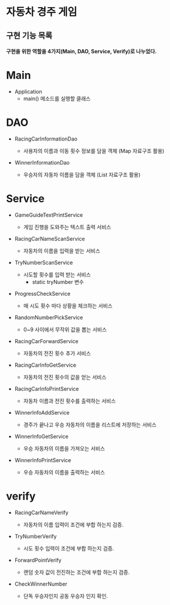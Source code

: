 # 자동차 경주 게임

## 구현 기능 목록

#### 구현을 위한 역할을 4가지(Main, DAO, Service, Verify)로 나누었다. 

# Main
+ Application
  + main() 메소드를 실행할 클래스



# DAO
+ RacingCarInformationDao
  + 사용자의 이름과 이동 횟수 정보를 담을 객체 (Map 자료구조 활용)
  

+ WinnerInformationDao
  + 우승자의 자동차 이름을 담을 객체 (List 자료구조 활용)

# Service
+ GameGuideTextPrintService
    + 게임 진행을 도와주는 텍스트 출력 서비스


+ RacingCarNameScanService
  + 자동차의 이름을 입력을 받는 서비스


+ TryNumberScanService
    + 시도할 횟수를 입력 받는 서비스
        + static tryNumber 변수


+ ProgressCheckService
    + 매 시도 횟수 마다 상황을 체크하는 서비스


+ RandomNumberPickService
    + 0~9 사이에서 무작위 값을 뽑는 서비스


+ RacingCarForwardService
  + 자동차의 전진 횟수 추가 서비스


+ RacingCarInfoGetService
    + 자동차의 전진 횟수의 값을 얻는 서비스
    

+ RacingCarInfoPrintService
  + 자동차 이름과 전진 횟수를 출력하는 서비스


+ WinnerInfoAddService
  + 경주가 끝나고 우승 자동차의 이름을 리스트에 저장하는 서비스


+ WinnerInfoGetService
  + 우승 자동차의 이름을 가져오는 서비스


+ WinnerInfoPrintService
  + 우승 자동차의 이름을 출력하는 서비스





# verify
+ RacingCarNameVerify
  + 자동차의 이름 입력이 조건에 부합 하는지 검증.


+ TryNumberVerify
  + 시도 횟수 입력이 조건에 부합 하는지 검증.


+ ForwardPointVerify
  + 랜덤 숫자 값이 전진하는 조건에 부합 하는지 검증.


+ CheckWinnerNumber
  + 단독 우승자인지 공동 우승자 인지 확인.

